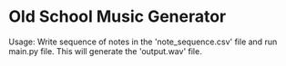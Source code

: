 <h1>Old School Music Generator</h1>

Usage: Write sequence of notes in the 'note_sequence.csv' file and run main.py file. This will generate the 'output.wav' file.